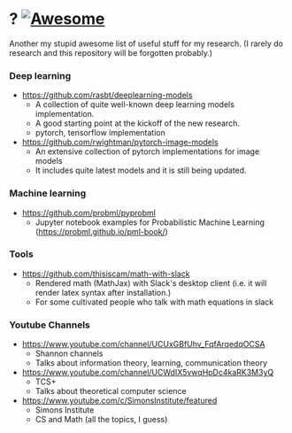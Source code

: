 # ? [![Awesome](https://awesome.re/badge.svg)](https://awesome.re)
Another my stupid awesome list of useful stuff for my research. (I rarely do research and this repository will be forgotten probably.)

### Deep learning
- https://github.com/rasbt/deeplearning-models
  - A collection of quite well-known deep learning models implementation.
  - A good starting point at the kickoff of the new research.
  - pytorch, tensorflow implementation
- https://github.com/rwightman/pytorch-image-models
  - An extensive collection of pytorch implementations for image models
  - It includes quite latest models and it is still being updated.

### Machine learning
- https://github.com/probml/pyprobml
  - Jupyter notebook examples for Probabilistic Machine Learning (https://probml.github.io/pml-book/)

### Tools
- https://github.com/thisiscam/math-with-slack
  - Rendered math (MathJax) with Slack's desktop client (i.e. it will render latex syntax after installation.)
  - For some cultivated people who talk with math equations in slack

### Youtube Channels
- https://www.youtube.com/channel/UCUxGBfUhv_FqfArqedqOCSA
  - Shannon channels
  - Talks about information theory, learning, communication theory
- https://www.youtube.com/channel/UCWdIX5vwqHpDc4kaRK3M3yQ
  - TCS+
  - Talks about theoretical computer science
- https://www.youtube.com/c/SimonsInstitute/featured
  - Simons Institute
  - CS and Math (all the topics, I guess)
